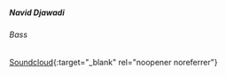 ##### Navid Djawadi

###### Bass

[Soundcloud](https://soundcloud.com/avidjawadi/){:target="_blank" rel="noopener noreferrer"}
